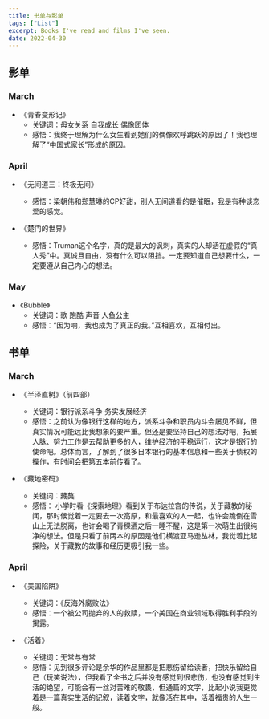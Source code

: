```yaml
---
title: 书单与影单
tags: ["List"]
excerpt: Books I've read and films I've seen.
date: 2022-04-30
---
```


## 影单
### March
- 《青春变形记》
	- 关键词：母女关系 自我成长 偶像团体
	- 感悟：我终于理解为什么女生看到她们的偶像欢呼跳跃的原因了！我也理解了“中国式家长”形成的原因。

### April
- 《无间道三：终极无间》
	- 感悟：梁朝伟和郑慧琳的CP好甜，别人无间道看的是催眠，我是有种谈恋爱的感觉。 

- 《楚门的世界》
	- 感悟：Truman这个名字，真的是最大的讽刺，真实的人却活在虚假的“真人秀”中。真诚且自由，没有什么可以阻挡。一定要知道自己想要什么，一定要遵从自己内心的想法。

### May
- 《Bubble》
	- 关键词：歌  跑酷 声音 人鱼公主
	- 感悟：“因为响，我也成为了真正的我。”互相喜欢，互相付出。

## 书单
### March
+ 《半泽直树》（前四部）
	+ 关键词：银行派系斗争 务实发展经济
	+ 感悟：之前认为像银行这样的地方，派系斗争和职员内斗会屡见不鲜，但真实情况可能远比我想象的要严重。但还是要坚持自己的想法对吧，拓展人脉、努力工作是去帮助更多的人，维护经济的平稳运行，这才是银行的使命吧。总体而言，了解到了很多日本银行的基本信息和一些关于债权的操作，有时间会把第五本前传看了。

+ 《藏地密码》
	+ 关键词：藏獒
	+ 感悟： 小学时看《探索地理》看到关于布达拉宫的传说，关于藏教的秘闻，那时候觉着一定要去一次高原，和最喜欢的人一起，也许会跪倒在雪山上无法脱离，也许会喝了青稞酒之后一睡不醒，这是第一次萌生出很纯净的想法。但是只看了前两本的原因是他们横渡亚马逊丛林，我觉着比起探险，关于藏教的故事和经历更吸引我一些。

### April
+ 《美国陷阱》
	+ 关键词：《反海外腐败法》
	+ 感悟：一个被公司抛弃的人的救赎，一个美国在商业领域取得胜利手段的揭露。

+ 《活着》
	+ 关键词：无常与有常
	+ 感悟：见到很多评论是余华的作品里都是把悲伤留给读者，把快乐留给自己（玩笑说法），但我看了全书之后并没有感觉到很悲伤，也没有感觉到生活的绝望，可能会有一丝对苦难的敬畏，但通篇的文字，比起小说我更觉着是一篇真实生活的记叙，读着文字，就像活在其中，活着福贵的人生一般。

